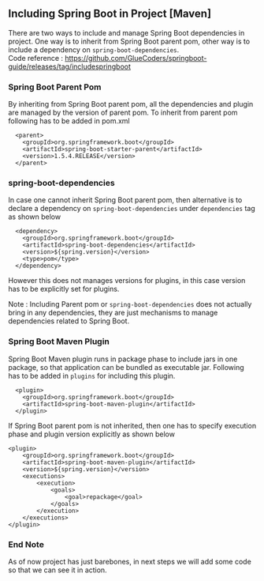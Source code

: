 ## Including Spring Boot in Project [Maven]

There are two ways to include and manage Spring Boot dependencies in project. One way is to inherit from Spring Boot parent pom, other way is to include a dependency on `spring-boot-dependencies`.   
Code reference : https://github.com/GlueCoders/springboot-guide/releases/tag/includespringboot  

### Spring Boot Parent Pom  

By inheriting from Spring Boot parent pom, all the dependencies and plugin are managed by the version of parent pom. To inherit from parent pom following has to be added in pom.xml  
```
  <parent>
  	<groupId>org.springframework.boot</groupId>
  	<artifactId>spring-boot-starter-parent</artifactId>
  	<version>1.5.4.RELEASE</version>
  </parent>  
```  
### spring-boot-dependencies  
In case one cannot inherit Spring Boot parent pom, then alternative is to declare a dependency on `spring-boot-dependencies` under `dependencies` tag as shown below  
```
  <dependency>
  	<groupId>org.springframework.boot</groupId>
  	<artifactId>spring-boot-dependencies</artifactId>
  	<version>${spring.version}</version>
  	<type>pom</type>
  </dependency>  
```  
However this does not manages versions for plugins, in this case version has to be explicitly set for plugins.  

Note : Including Parent pom or `spring-boot-dependencies` does not actually bring in any dependencies, they are just mechanisms to manage dependencies related to Spring Boot.

### Spring Boot Maven Plugin

Spring Boot Maven plugin runs in package phase to include jars in one package, so that application can be bundled as executable jar. Following has to be added in `plugins` for including this plugin.  
```
  <plugin>
  	<groupId>org.springframework.boot</groupId>
  	<artifactId>spring-boot-maven-plugin</artifactId>
  </plugin>
  ```
If Spring Boot parent pom is not inherited, then one has to specify execution phase and plugin version explicitly as shown below   
```
<plugin>
	<groupId>org.springframework.boot</groupId>
	<artifactId>spring-boot-maven-plugin</artifactId>
	<version>${spring.version}</version>
	<executions>
		<execution>
			<goals>
				<goal>repackage</goal>
			</goals>
		</execution>
	</executions>
</plugin>  
```
### End Note  
As of now project has just barebones, in next steps we will add some code so that we can see it in action.

